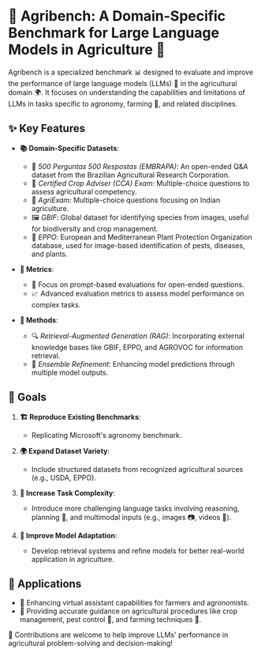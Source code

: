 # 🌾 Agribench: A Domain-Specific Benchmark for Large Language Models in Agriculture 🌱

Agribench is a specialized benchmark 📊 designed to evaluate and improve the performance of large language models (LLMs) 🧠 in the agricultural domain 🌍. It focuses on understanding the capabilities and limitations of LLMs in tasks specific to agronomy, farming 🚜, and related disciplines.

## ✨ Key Features

- **📚 Domain-Specific Datasets**:
  - 🌾 *500 Perguntas 500 Respostas (EMBRAPA)*: An open-ended Q&A dataset from the Brazilian Agricultural Research Corporation.
  - 🌱 *Certified Crop Adviser (CCA) Exam*: Multiple-choice questions to assess agricultural competency.
  - 🍃 *AgriExam*: Multiple-choice questions focusing on Indian agriculture.
  - 🖼️ *GBIF*: Global dataset for identifying species from images, useful for biodiversity and crop management.
  - 🐞 *EPPO*: European and Mediterranean Plant Protection Organization database, used for image-based identification of pests, diseases, and plants.


- **📏 Metrics**:
  - 📝 Focus on prompt-based evaluations for open-ended questions.
  - 📈 Advanced evaluation metrics to assess model performance on complex tasks.

- **🔧 Methods**:
  - 🔍 *Retrieval-Augmented Generation (RAG)*: Incorporating external knowledge bases like GBIF, EPPO, and AGROVOC for information retrieval.
  - 🔄 *Ensemble Refinement*: Enhancing model predictions through multiple model outputs.

## 🎯 Goals

1. **🏗️ Reproduce Existing Benchmarks**: 
   - Replicating Microsoft's agronomy benchmark.

2. **🌍 Expand Dataset Variety**:
   - Include structured datasets from recognized agricultural sources (e.g., USDA, EPPO).

3. **🧠 Increase Task Complexity**:
   - Introduce more challenging language tasks involving reasoning, planning 📝, and multimodal inputs (e.g., images 📷, videos 🎥).

4. **🚀 Improve Model Adaptation**:
   - Develop retrieval systems and refine models for better real-world application in agriculture.

## 🚜 Applications
- 🌱 Enhancing virtual assistant capabilities for farmers and agronomists.
- 🌾 Providing accurate guidance on agricultural procedures like crop management, pest control 🐛, and farming techniques 🌿.

🎉 Contributions are welcome to help improve LLMs' performance in agricultural problem-solving and decision-making!
